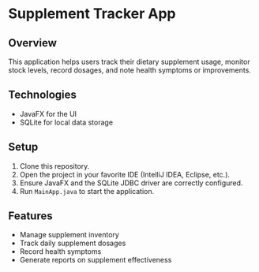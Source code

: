 # Supplement Tracker App

## Overview
This application helps users track their dietary supplement usage, monitor stock levels, record dosages, and note health symptoms or improvements.

## Technologies
- JavaFX for the UI
- SQLite for local data storage

## Setup
1. Clone this repository.
2. Open the project in your favorite IDE (IntelliJ IDEA, Eclipse, etc.).
3. Ensure JavaFX and the SQLite JDBC driver are correctly configured.
4. Run `MainApp.java` to start the application.

## Features
- Manage supplement inventory
- Track daily supplement dosages
- Record health symptoms
- Generate reports on supplement effectiveness


